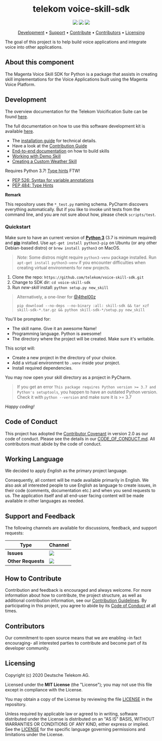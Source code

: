 <h1 align="center">
    telekom voice-skill-sdk
</h1>

<p align="center">
    <a href="https://github.com/telekom/voice-skill-sdk/commits/" title="Last Commit"><img src="https://img.shields.io/github/last-commit/telekom/voice-skill-sdk?style=flat"></a>
    <a href="https://github.com/telekom/voice-skill-sdk/issues" title="Open Issues"><img src="https://img.shields.io/github/issues/telekom/voice-skill-sdk?style=flat"></a>
    <a href="https://github.com/telekom/voice-skill-sdk/blob/master/LICENSE" title="License"><img src="https://img.shields.io/badge/License-MIT-green.svg?style=flat"></a>
</p>

<p align="center">
  <a href="#development">Development</a> •
  <a href="#support-and-feedback">Support</a> •
  <a href="#how-to-contribute">Contribute</a> •
  <a href="#contributors">Contributors</a> •
  <a href="#licensing">Licensing</a>
</p>

The goal of this project is to help build voice applications and integrate voice into other applications.

## About this component

The Magenta Voice Skill SDK for Python is a package that assists in creating skill implementations for the Voice Applications built using the Magenta Voice Platform.

## Development

The overview documentation for the Telekom Voicification Suite can be found [here](docs/tvs.md).

The full documentation on how to use this software development kit is available [here](docs/README.md).

- The [installation guide](docs/install.md) for technical details. 
- Have a look at the [Contribution Guide](CONTRIBUTING.md)
- [End-to-end documentation](docs/external_developers/external_developers.md) on how to build skills
- [Working with Demo Skill](docs/articles/demo_skill.md)
- [Creating a Custom Weather Skill](docs/articles/weather_skill.md)

Requires Python 3.7! [Type hints](https://docs.python.org/3/library/typing.html) FTW!
* [PEP 526: Syntax for variable annotations](https://docs.python.org/3.6/whatsnew/3.6.html#whatsnew36-pep526)
* [PEP 484: Type Hints](https://docs.python.org/3.5/whatsnew/3.5.html#whatsnew-pep-484)

**Remark**

This repository uses the `*_test.py` naming schema. PyCharm discovers everything automatically. But if you like to invoke unit tests from the command line, and you are not sure about how, please check `scripts/test`.

### Quickstart

Make sure to have an current version of <a href="https://docs.python.org/3/">**Python 3**</a> (3.7 is minimum required)
and <a href="https://pip.pypa.io/en/stable/">**pip**</a> installed. Use
`apt-get install python3-pip` on Ubuntu (or any other Debian-based distro) or `brew install python3` on MacOS.

> _Note:_ Some distros might require `python3-venv` package installed.
> Run `apt-get install python3-venv` if you encounter difficulties when creating virtual environments for new projects. 

1. Clone the repo: `https://github.com/telekom/voice-skill-sdk.git`
2. Change to SDK dir: `cd voice-skill-sdk`
3. Run *new-skill* install:  `python setup.py new_skill`

> Alternatively, a one-liner for [@4thel00z](https://github.com/4thel00z)
>
> `pip download --no-deps --no-binary :all: skill-sdk && tar xzf skill-sdk-*.tar.gz && python skill-sdk-*/setup.py new_skill`
>


You'll be prompted for:
- The skill name. Give it an awesome Name! 
- Programming language. Python is awesome!
- The directory where the project will be created. Make sure it's writable. 

This script will:
- Create a new project in the directory of your choice.
- Add a virtual environment to `.venv` inside your project.
- Install required dependencies.
 
You may now open your skill directory as a project in PyCharm. 

> If you get an error `This package requires Python version >= 3.7 and Python's setuptools`, you happen to have an outdated Python version.
> Check it with `python --version` and make sure it is >= 3.7

*Happy coding!*

## Code of Conduct

This project has adopted the [Contributor Covenant](https://www.contributor-covenant.org/) in version 2.0 as our code of conduct. Please see the details in our [CODE_OF_CONDUCT.md](CODE_OF_CONDUCT.md). All contributors must abide by the code of conduct.

## Working Language

We decided to apply _English_ as the primary project language.  

Consequently, all content will be made available primarily in English. We also ask all interested people to use English as language to create issues, in their code (comments, documentation etc.) and when you send requests to us. The application itself and all end-user facing content will be made available in other languages as needed.

## Support and Feedback
The following channels are available for discussions, feedback, and support requests:

| Type                     | Channel                                                |
| ------------------------ | ------------------------------------------------------ |
| **Issues**   | <a href="https://github.com/telekom/voice-skill-sdk/issues/new/choose" title="General Discussion"><img src="https://img.shields.io/github/issues/telekom/voice-skill-sdk?style=flat-square"></a> </a>   |
| **Other Requests**    | <a href="mailto:opensource@telekom.de" title="Email Open Source Team"><img src="https://img.shields.io/badge/email-Open%20Source%20Team-green?logo=mail.ru&style=flat-square&logoColor=white"></a>   |

## How to Contribute

Contribution and feedback is encouraged and always welcome. For more information about how to contribute, the project structure, as well as additional contribution information, see our [Contribution Guidelines](./CONTRIBUTING.md). By participating in this project, you agree to abide by its [Code of Conduct](./CODE_OF_CONDUCT.md) at all times.

## Contributors

Our commitment to open source means that we are enabling -in fact encouraging- all interested parties to contribute and become part of its developer community.

## Licensing

Copyright (c) 2020 Deutsche Telekom AG.

Licensed under the **MIT License** (the "License"); you may not use this file except in compliance with the License.

You may obtain a copy of the License by reviewing the file [LICENSE](./LICENSE) in the repository.

Unless required by applicable law or agreed to in writing, software distributed under the License is distributed on an "AS IS" BASIS, WITHOUT WARRANTIES OR CONDITIONS OF ANY KIND, either express or implied. See the [LICENSE](./LICENSE) for the specific language governing permissions and limitations under the License.
